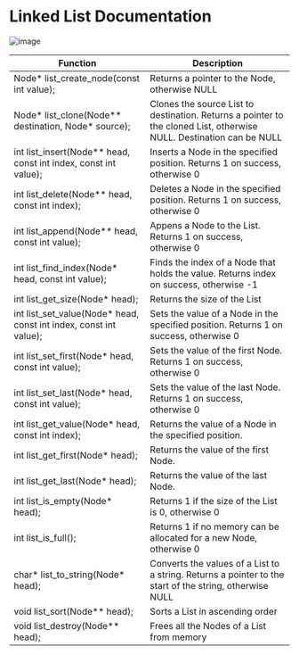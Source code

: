 # Linked List Documentation
![image](https://user-images.githubusercontent.com/78487146/219937496-8d81238a-a3a9-4d75-b808-190720056f6d.png)

| Function                                                          | Description                                                      |
|-------------------------------------------------------------------|------------------------------------------------------------------|
|Node* list_create_node(const int value);                           | Returns a pointer to the Node, otherwise NULL | 
|Node* list_clone(Node** destination, Node* source);                | Clones the source List to destination. Returns a pointer to the cloned List, otherwise NULL. Destination can be NULL |
|int list_insert(Node** head, const int index, const int value);    | Inserts a Node in the specified position. Returns 1 on success, otherwise 0 |
|int list_delete(Node** head, const int index);                     | Deletes a Node in the specified position. Returns 1 on success, otherwise 0 |
|int list_append(Node** head, const int value);                     | Appens a Node to the List. Returns 1 on success, otherwise 0 |
|int list_find_index(Node* head, const int value);                  | Finds the index of a Node that holds the value. Returns index on success, otherwise -1 |
|int list_get_size(Node* head);                                     | Returns the size of the List |
|int list_set_value(Node* head, const int index, const int value);  | Sets the value of a Node in the specified position. Returns 1 on success, otherwise 0 |
|int list_set_first(Node* head, const int value);                   | Sets the value of the first Node. Returns 1 on success, otherwise 0 |
|int list_set_last(Node* head, const int value);                    | Sets the value of the last Node. Returns 1 on success, otherwise 0 |
|int list_get_value(Node* head, const int index);                   | Returns the value of a Node in the specified position. |
|int list_get_first(Node* head);                                    | Returns the value of the first Node. |
|int list_get_last(Node* head);                                     | Returns the value of the last Node. |
|int list_is_empty(Node* head);                                     | Returns 1 if the size of the List is 0, otherwise 0 |
|int list_is_full();                                                | Returns 1 if no memory can be allocated for a new Node, otherwise 0 |
|char* list_to_string(Node* head);                                  | Converts the values of a List to a string. Returns a pointer to the start of the string, otherwise NULL |
|void list_sort(Node** head);                                       | Sorts a List in ascending order |
|void list_destroy(Node** head);                                    | Frees all the Nodes of a List from memory |
